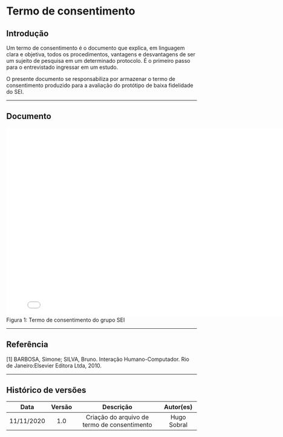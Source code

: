 # Termo de consentimento

## Introdução

Um termo de consentimento é o documento que explica, em linguagem clara e objetiva, todos os procedimentos, vantagens e desvantagens de ser um sujeito de pesquisa em um determinado protocolo. É o primeiro passo para o entrevistado ingressar em um estudo.

O presente documento se responsabiliza por armazenar o termo de consentimento produzido para a avaliação do protótipo de baixa fidelidade do SEI.

---

## Documento

<embed src="./assets/termo_de_consentimento_HTA.pdf" width="800px" height="500px" />
Figura 1: Termo de consentimento do grupo SEI

---

## Referência

[1] BARBOSA, Simone; SILVA, Bruno. Interação Humano-Computador. Rio de Janeiro:Elsevier Editora Ltda, 2010.

---

## Histórico de versões

|    Data    | Versão |                  Descrição                   |  Autor(es)  |
| :--------: | :----: | :------------------------------------------: | :---------: |
| 11/11/2020 |  1.0   | Criação do arquivo de termo de consentimento | Hugo Sobral |
